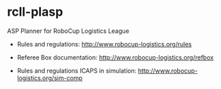 # rcll-plasp
ASP Planner for RoboCup Logistics League

* Rules and regulations:
http://www.robocup-logistics.org/rules

* Referee Box documentation:
http://www.robocup-logistics.org/refbox

* Rules and regulations ICAPS in simulation:
http://www.robocup-logistics.org/sim-comp
